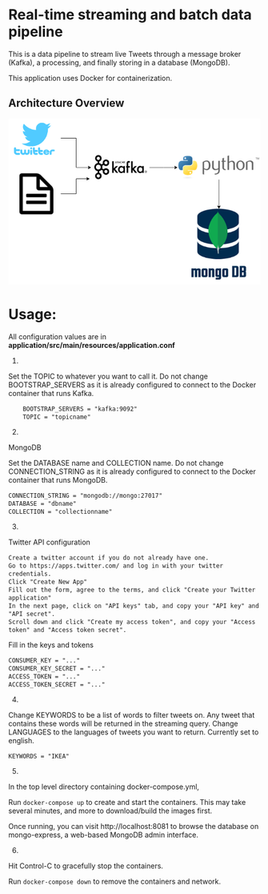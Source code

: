 # Real-time streaming and batch data pipeline 

This is a data pipeline to stream live Tweets through a message broker (Kafka), a processing, and finally storing in a database (MongoDB).

This application uses Docker for containerization.

## Architecture Overview
![alt text](twitter_streaming.png)

# Usage:
All configuration values are in **application/src/main/resources/application.conf**

1. 
Set the TOPIC to whatever you want to call it.
Do not change BOOTSTRAP_SERVERS as it is already configured to connect to the Docker container that runs Kafka.
```
	BOOTSTRAP_SERVERS = "kafka:9092"
	TOPIC = "topicname"
```

2.
MongoDB

Set the DATABASE name and COLLECTION name.
Do not change CONNECTION_STRING as it is already configured to connect to the Docker container that runs MongoDB.
```
CONNECTION_STRING = "mongodb://mongo:27017"
DATABASE = "dbname"
COLLECTION = "collectionname"
```
3. 
Twitter API configuration
```
Create a twitter account if you do not already have one.
Go to https://apps.twitter.com/ and log in with your twitter credentials.
Click "Create New App"
Fill out the form, agree to the terms, and click "Create your Twitter application"
In the next page, click on "API keys" tab, and copy your "API key" and "API secret".
Scroll down and click "Create my access token", and copy your "Access token" and "Access token secret".
```
Fill in the keys and tokens
```
CONSUMER_KEY = "..."
CONSUMER_KEY_SECRET = "..."
ACCESS_TOKEN = "..."
ACCESS_TOKEN_SECRET = "..."
```
4. 
Change KEYWORDS to be a list of words to filter tweets on. Any tweet that contains these words will be returned in the streaming query. Change LANGUAGES to the languages of tweets you want to return. Currently set to english.
```
KEYWORDS = "IKEA"
```
5.
In the top level directory containing docker-compose.yml,

Run ```docker-compose up``` to create and start the containers. This may take several minutes, and more to download/build the images first.

Once running, you can visit http://localhost:8081 to browse the database on mongo-express, a web-based MongoDB admin interface.

6.
Hit Control-C to gracefully stop the containers.

Run ```docker-compose down``` to remove the containers and network.


